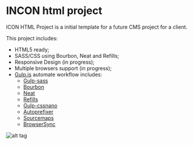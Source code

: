 # INCON html project

<p>ICON HTML Project is a initial template for a future CMS project for a client.</p>
<p>This project includes:</p>

- HTML5 ready;
- SASS/CSS using Bourbon, Neat and Refills;
- Responsive Design (in progress);
- Multiple browsers support (in progress);
- <a href='http://gulpjs.com/' target='_blank'>Gulp.js</a> automate workflow includes:
    - <a href="https://github.com/dlmanning/gulp-sass" target='_blank'>Gulp-sass</a>
    - <a href='http://bourbon.io/' target='_blank'>Bourbon</a>
    - <a href='http://neat.bourbon.io/' target='_blank'>Neat</a>
    - <a href='http://refills.bourbon.io/' target='_blank'>Refills</a>
    - <a href='https://github.com/ben-eb/gulp-cssnano' target='_blank'>Gulp-cssnano</a>
    - <a href='https://github.com/sindresorhus/gulp-autoprefixer' target='_blank'>Autoprefixer</a>
    - <a href='https://github.com/floridoo/gulp-sourcemaps' target='_blank'>Sourcemaps</a>
    - <a href='https://github.com/BrowserSync/browser-sync' target='_blank'>BrowserSync</a>

![alt tag](http://i.imgur.com/I3DqaLl.gifv)
